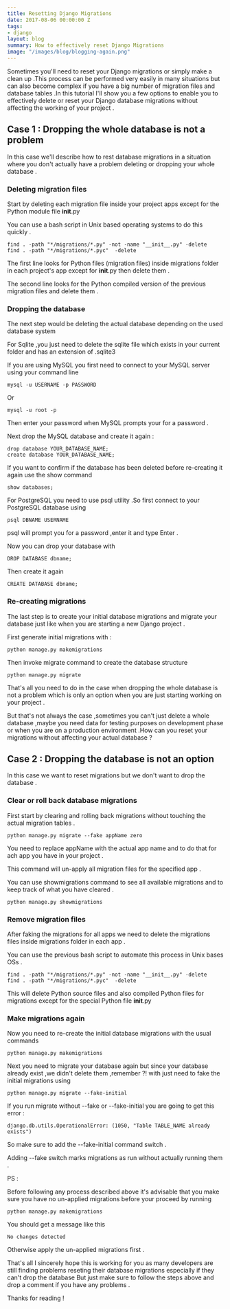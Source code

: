 ```yaml
---
title: Resetting Django Migrations
date: 2017-08-06 00:00:00 Z
tags:
- django
layout: blog
summary: How to effectively reset Django Migrations
image: "/images/blog/blogging-again.png"
---
```


Sometimes you'll need to reset your Django migrations or simply make a clean up .This process can be performed 
very easily in many situations but can also become complex if you have a big number of migration files and database
tables .In this tutorial I'll show you a few options to enable you to effectively delete or reset your Django database migrations 
without affecting the working of your project .

<h2>Case 1 : Dropping the whole database is not a problem </h2>

In this case we'll describe how to rest database migrations in a situation where you don't actually have a problem 
deleting or dropping your whole database .

<h3>Deleting migration files </h3> 

Start by deleting each migration file inside your project apps except for the Python module file __init__.py 

You can use a bash script in Unix based operating systems to do this quickly .

    find . -path "*/migrations/*.py" -not -name "__init__.py" -delete
    find . -path "*/migrations/*.pyc"  -delete   

The first line looks for Python files (migration files) inside migrations folder in each project's app except for 
__init__.py then delete them .

The second line looks for the Python compiled version of the previous migration files and delete them .

<h3>Dropping the database</h3> 

The next step would be deleting the actual database depending on the used database system 

For Sqlite ,you just need to delete the sqlite file which exists in your current folder and has an extension of 
.sqlite3 

If you are using MySQL you first need to connect to your MySQL server using your command line 

    mysql -u USERNAME -p PASSWORD 

Or 

    mysql -u root -p 

Then enter your password when MySQL prompts your for a password .

Next drop the MySQL database and create it again :

    drop database YOUR_DATABASE_NAME;
    create database YOUR_DATABASE_NAME;

If you want to confirm if the database has been deleted before re-creating it again use the show command 

    show databases;

For PostgreSQL you need to use psql utility .So first connect to your PostgreSQL database  using 

    psql DBNAME USERNAME       

psql will prompt you for a password ,enter it and type Enter .

Now you can drop your database with 

    DROP DATABASE dbname;

Then create it again 

    CREATE DATABASE dbname;


<h3>Re-creating migrations </h3>

The last step is to create your initial database migrations and migrate your database just like when you are starting a new Django project .

First generate initial migrations with :

    python manage.py makemigrations

Then invoke migrate command to create the database structure 

    python manage.py migrate


That's all you need to do in the case when dropping the whole database is not a problem which is only an option 
when you are just starting working on your project .

But that's not always the case ,sometimes you can't just delete a whole database ,maybe you need data for testing purposes on 
development phase or when you are on a production environment .How can you reset your migrations without affecting 
your actual database ?

<h2>Case 2 : Dropping the database is not an option </h2>

In this case we want to reset migrations but we don't want to drop the database .

<h3>Clear or roll back database migrations </h3>

First start by clearing and rolling back migrations without touching the actual migration tables .

    python manage.py migrate --fake appName zero

You need to replace appName with the actual app name and to do that for ach app you have in your project .

This command will un-apply all migration files for the specified app .

You can use showmigrations command to see all available migrations and to keep track of what you have cleared .  

    python manage.py showmigrations



<h3>Remove migration files </h3>

After faking the migrations for all apps we need to delete the migrations files inside migrations folder in each 
app .

You can use the previous bash script to automate this process in Unix bases OSs .

    find . -path "*/migrations/*.py" -not -name "__init__.py" -delete
    find . -path "*/migrations/*.pyc"  -delete

This will delete Python source files and also compiled Python files for migrations except for the special Python 
file __init__.py 

<h3> Make migrations again </h3>

Now you need to re-create the initial database migrations with the usual commands 

    python manage.py makemigrations

Next you need to migrate your database again but since your database already exist ,we didn't delete them ,remember ?!
with just need to fake the initial migrations using 

    python manage.py migrate --fake-initial

If you run migrate without --fake or --fake-initial you are going to get this error :

    django.db.utils.OperationalError: (1050, "Table TABLE_NAME already exists") 

So make sure to add the --fake-initial command switch .

Adding --fake switch marks migrations as run without actually running them .       

PS :

Before following any process described above it's advisable that you make sure you have no un-applied migrations 
before your proceed by running 

    python manage.py makemigrations 

You should get a message like this 

    No changes detected   

Otherwise apply the un-applied migrations first .

That's all I sincerely hope this is working for you as many developers are still finding problems reseting 
their database migrations especially if they can't drop the database But just make sure to follow the steps 
above and drop a comment if you have any problems .

Thanks for reading !



